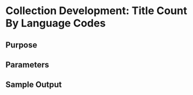 # Collection Development: Title Count By Language Codes 

## Purpose

## Parameters

## Sample Output
